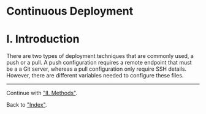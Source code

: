 # Continuous Deployment

# I. Introduction

There are two types of deployment techniques that are commonly used, a push or a pull. A push configuration requires a remote endpoint that must be a a Git server, whereas a pull configuration only require SSH details. However, there are different variables needed to configure these files.

<hr>

Continue with ["II. Methods"](methods.md "Methods").

Back to ["Index"](../../README.md "Index").